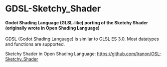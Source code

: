 # GDSL-Sketchy_Shader
#### Godot Shading Language (GLSL-like) porting of the Sketchy Shader (originally wrote in Open Shading Language)

GDSL (Godot Shading Language) is similar to GLSL ES 3.0. Most datatypes and functions are supported.

Sketchy Shader in Open Shading Language: https://github.com/Iranon/OSL-Sketchy_Shader
